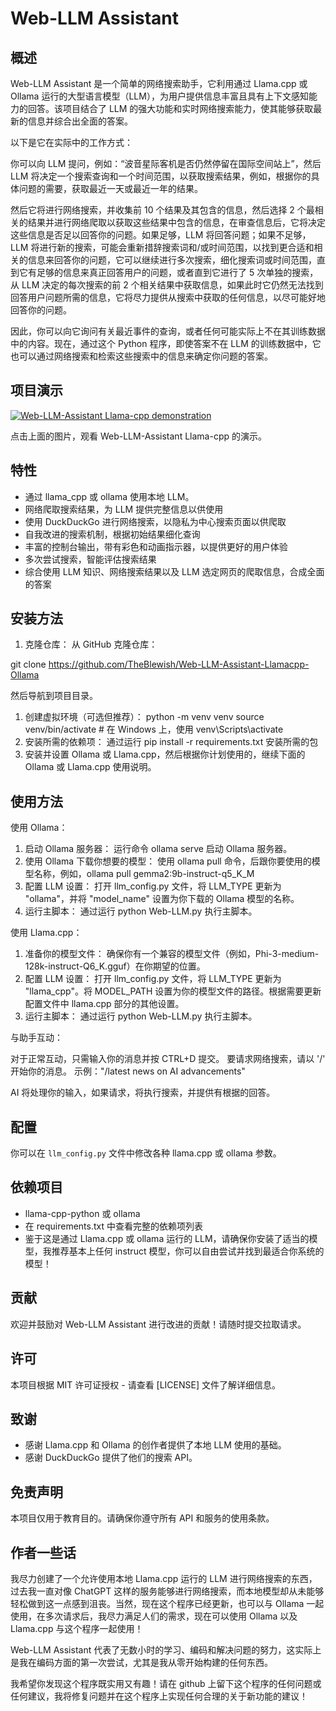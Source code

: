 # Web-LLM Assistant

## 概述

Web-LLM Assistant 是一个简单的网络搜索助手，它利用通过 Llama.cpp 或 Ollama 运行的大型语言模型（LLM），为用户提供信息丰富且具有上下文感知能力的回答。该项目结合了 LLM 的强大功能和实时网络搜索能力，使其能够获取最新的信息并综合出全面的答案。

以下是它在实际中的工作方式：

你可以向 LLM 提问，例如：“波音星际客机是否仍然停留在国际空间站上”，然后 LLM 将决定一个搜索查询和一个时间范围，以获取搜索结果，例如，根据你的具体问题的需要，获取最近一天或最近一年的结果。

然后它将进行网络搜索，并收集前 10 个结果及其包含的信息，然后选择 2 个最相关的结果并进行网络爬取以获取这些结果中包含的信息，在审查信息后，它将决定这些信息是否足以回答你的问题。如果足够，LLM 将回答问题；如果不足够，LLM 将进行新的搜索，可能会重新措辞搜索词和/或时间范围，以找到更合适和相关的信息来回答你的问题，它可以继续进行多次搜索，细化搜索词或时间范围，直到它有足够的信息来真正回答用户的问题，或者直到它进行了 5 次单独的搜索，从 LLM 决定的每次搜索的前 2 个相关结果中获取信息，如果此时它仍然无法找到回答用户问题所需的信息，它将尽力提供从搜索中获取的任何信息，以尽可能好地回答你的问题。

因此，你可以向它询问有关最近事件的查询，或者任何可能实际上不在其训练数据中的内容。现在，通过这个 Python 程序，即使答案不在 LLM 的训练数据中，它也可以通过网络搜索和检索这些搜索中的信息来确定你问题的答案。

## 项目演示

[![Web-LLM-Assistant Llama-cpp demonstration](https://img.youtube.com/vi/ZXbMCet5kjo/0.jpg)](https://youtu.be/ZXbMCet5kjo "Web-LLM-Assistant Llama-cpp demonstration")

点击上面的图片，观看 Web-LLM-Assistant Llama-cpp 的演示。

## 特性

- 通过 llama_cpp 或 ollama 使用本地 LLM。
- 网络爬取搜索结果，为 LLM 提供完整信息以供使用
- 使用 DuckDuckGo 进行网络搜索，以隐私为中心搜索页面以供爬取
- 自我改进的搜索机制，根据初始结果细化查询
- 丰富的控制台输出，带有彩色和动画指示器，以提供更好的用户体验
- 多次尝试搜索，智能评估搜索结果
- 综合使用 LLM 知识、网络搜索结果以及 LLM 选定网页的爬取信息，合成全面的答案

## 安装方法

1. 克隆仓库： 从 GitHub 克隆仓库：

git clone https://github.com/TheBlewish/Web-LLM-Assistant-Llamacpp-Ollama

然后导航到项目目录。

1. 创建虚拟环境（可选但推荐）： python -m venv venv source venv/bin/activate  # 在 Windows 上，使用 venv\Scripts\activate
2. 安装所需的依赖项： 通过运行 pip install -r requirements.txt 安装所需的包
3. 安装并设置 Ollama 或 Llama.cpp，然后根据你计划使用的，继续下面的 Ollama 或 Llama.cpp 使用说明。

## 使用方法

使用 Ollama：

1. 启动 Ollama 服务器： 运行命令 ollama serve 启动 Ollama 服务器。
2. 使用 Ollama 下载你想要的模型： 使用 ollama pull 命令，后跟你要使用的模型名称，例如，ollama pull gemma2:9b-instruct-q5_K_M
3. 配置 LLM 设置： 打开 llm_config.py 文件，将 LLM_TYPE 更新为 "ollama"，并将 "model_name" 设置为你下载的 Ollama 模型的名称。
4. 运行主脚本： 通过运行 python Web-LLM.py 执行主脚本。

使用 Llama.cpp：

1. 准备你的模型文件： 确保你有一个兼容的模型文件（例如，Phi-3-medium-128k-instruct-Q6_K.gguf）在你期望的位置。
2. 配置 LLM 设置： 打开 llm_config.py 文件，将 LLM_TYPE 更新为 "llama_cpp"。将 MODEL_PATH 设置为你的模型文件的路径。根据需要更新配置文件中 llama.cpp 部分的其他设置。
3. 运行主脚本： 通过运行 python Web-LLM.py 执行主脚本。

与助手互动：

对于正常互动，只需输入你的消息并按 CTRL+D 提交。 要请求网络搜索，请以 '/' 开始你的消息。 示例："/latest news on AI advancements"

AI 将处理你的输入，如果请求，将执行搜索，并提供有根据的回答。

## 配置

你可以在 `llm_config.py` 文件中修改各种 llama.cpp 或 ollama 参数。

## 依赖项目

- llama-cpp-python 或 ollama
- 在 requirements.txt 中查看完整的依赖项列表
- 鉴于这是通过 Llama.cpp 或 ollama 运行的 LLM，请确保你安装了适当的模型，我推荐基本上任何 instruct 模型，你可以自由尝试并找到最适合你系统的模型！

## 贡献

欢迎并鼓励对 Web-LLM Assistant 进行改进的贡献！请随时提交拉取请求。

## 许可

本项目根据 MIT 许可证授权 - 请查看 [LICENSE] 文件了解详细信息。

## 致谢

- 感谢 Llama.cpp 和 Ollama 的创作者提供了本地 LLM 使用的基础。
- 感谢 DuckDuckGo 提供了他们的搜索 API。

## 免责声明

本项目仅用于教育目的。请确保你遵守所有 API 和服务的使用条款。

## 作者一些话

我尽力创建了一个允许使用本地 Llama.cpp 运行的 LLM 进行网络搜索的东西，过去我一直对像 ChatGPT 这样的服务能够进行网络搜索，而本地模型却从未能够轻松做到这一点感到沮丧。当然，现在这个程序已经更新，也可以与 Ollama 一起使用，在多次请求后，我尽力满足人们的需求，现在可以使用 Ollama 以及 Llama.cpp 与这个程序一起使用！

Web-LLM Assistant 代表了无数小时的学习、编码和解决问题的努力，这实际上是我在编码方面的第一次尝试，尤其是我从零开始构建的任何东西。

我希望你发现这个程序既实用又有趣！请在 github 上留下这个程序的任何问题或任何建议，我将修复问题并在这个程序上实现任何合理的关于新功能的建议！
